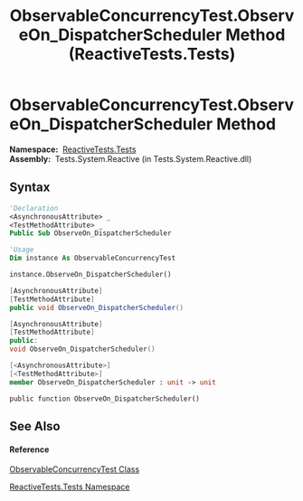 ﻿---
title: ObservableConcurrencyTest.ObserveOn_DispatcherScheduler Method  (ReactiveTests.Tests)
TOCTitle: ObserveOn_DispatcherScheduler Method
ms:assetid: M:ReactiveTests.Tests.ObservableConcurrencyTest.ObserveOn_DispatcherScheduler
ms:mtpsurl: https://msdn.microsoft.com/en-us/library/reactivetests.tests.observableconcurrencytest.observeon_dispatcherscheduler(v=VS.103)
ms:contentKeyID: 36619255
ms.date: 06/28/2011
mtps_version: v=VS.103
f1_keywords:
- ReactiveTests.Tests.ObservableConcurrencyTest.ObserveOn_DispatcherScheduler
dev_langs:
- CSharp
- JScript
- VB
- FSharp
- c++
---

# ObservableConcurrencyTest.ObserveOn\_DispatcherScheduler Method

**Namespace:**  [ReactiveTests.Tests](hh289046\(v=vs.103\).md)  
**Assembly:**  Tests.System.Reactive (in Tests.System.Reactive.dll)

## Syntax

``` vb
'Declaration
<AsynchronousAttribute> _
<TestMethodAttribute> _
Public Sub ObserveOn_DispatcherScheduler
```

``` vb
'Usage
Dim instance As ObservableConcurrencyTest

instance.ObserveOn_DispatcherScheduler()
```

``` csharp
[AsynchronousAttribute]
[TestMethodAttribute]
public void ObserveOn_DispatcherScheduler()
```

``` c++
[AsynchronousAttribute]
[TestMethodAttribute]
public:
void ObserveOn_DispatcherScheduler()
```

``` fsharp
[<AsynchronousAttribute>]
[<TestMethodAttribute>]
member ObserveOn_DispatcherScheduler : unit -> unit 
```

``` jscript
public function ObserveOn_DispatcherScheduler()
```

## See Also

#### Reference

[ObservableConcurrencyTest Class](hh303373\(v=vs.103\).md)

[ReactiveTests.Tests Namespace](hh289046\(v=vs.103\).md)


